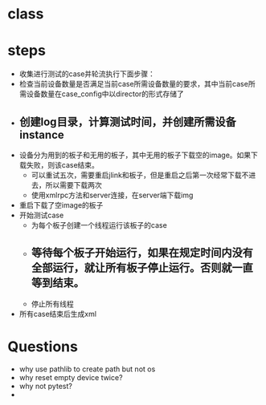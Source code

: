 # class





# steps
- 收集进行测试的case并轮流执行下面步骤：
- 检查当前设备数量是否满足当前case所需设备数量的要求，其中当前case所需设备数量在case_config中以director的形式存储了
- 创建log目录，计算测试时间，并创建所需设备instance
	- 
- 设备分为用到的板子和无用的板子，其中无用的板子下载空的image。如果下载失败，则该case结束。
	- 可以重试五次，需要重启jlink和板子，但是重启之后第一次经常下载不进去，所以需要下载两次
	- 使用xmlrpc方法和server连接，在server端下载img
- 重启下载了空image的板子
- 开始测试case
	- 为每个板子创建一个线程运行该板子的case
	- 等待每个板子开始运行，如果在规定时间内没有全部运行，就让所有板子停止运行。否则就一直等到结束。
		- 
	- 停止所有线程
- 所有case结束后生成xml





# Questions
- why use pathlib to create path but not os
- why reset empty device twice?
- why not pytest?
- 